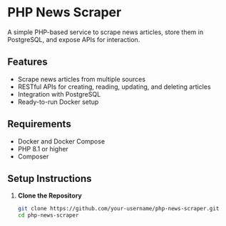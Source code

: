 # PHP News Scraper

A simple PHP-based service to scrape news articles, store them in PostgreSQL, and expose APIs for interaction.

## Features
- Scrape news articles from multiple sources
- RESTful APIs for creating, reading, updating, and deleting articles
- Integration with PostgreSQL
- Ready-to-run Docker setup

## Requirements
- Docker and Docker Compose
- PHP 8.1 or higher
- Composer

## Setup Instructions
1. **Clone the Repository**
   ```bash
   git clone https://github.com/your-username/php-news-scraper.git
   cd php-news-scraper
